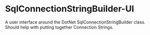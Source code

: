 # SqlConnectionStringBuilder-UI
A user interface around the DotNet SqlConnectionStringBuilder class. Should help with putting together Connection Strings.
